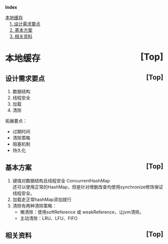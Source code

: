 <a name="index">**Index**</a>

<a href="#0">本地缓存</a>  
&emsp;<a href="#1">1. 设计需求要点</a>  
&emsp;<a href="#2">2. 基本方案</a>  
&emsp;<a href="#3">3. 相关资料</a>  

# <a name="0">本地缓存</a><a style="float:right;text-decoration:none;" href="#index">[Top]</a>

## <a name="1">设计需求要点</a><a style="float:right;text-decoration:none;" href="#index">[Top]</a>
1. 数据结构
2. 线程安全
3. 加载
4. 清除

拓展要点：
- 过期时间
- 清除策略
- 阻塞机制
- 持久化   

## <a name="2">基本方案</a><a style="float:right;text-decoration:none;" href="#index">[Top]</a>
1. 键值对数据结构且线程安全 ConcurrentHashMap\
 还可以使用正常的HashMap，但是针对增删改查均使用synchronize修饰保证线程安全。
2. 加载走正常hashMap添加就行
3. 清除有两种清除策略：
   - 懒清除：使用softReference 或 weakReference，让jvm清除。
   - 主动清除：LRU、LFU、FIFO
   

## <a name="3">相关资料</a><a style="float:right;text-decoration:none;" href="#index">[Top]</a>
